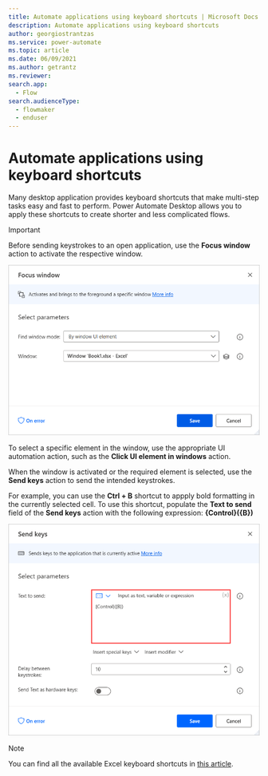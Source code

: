 ```yaml
---
title: Automate applications using keyboard shortcuts | Microsoft Docs
description: Automate applications using keyboard shortcuts
author: georgiostrantzas
ms.service: power-automate
ms.topic: article
ms.date: 06/09/2021
ms.author: getrantz
ms.reviewer:
search.app: 
  - Flow
search.audienceType: 
  - flowmaker
  - enduser
---
```


# Automate applications using keyboard shortcuts

Many desktop application provides keyboard shortcuts that make multi-step tasks easy and fast to perform. Power Automate Desktop allows you to apply these shortcuts to create shorter and less complicated flows.

> [!IMPORTANT]
> Before sending keystrokes to an open application, use the **Focus window** action to activate the respective window. 

![The Focus window action.](media/automate-applications-keyboard-shortcuts/focus-window-action.png)

To select a specific element in the window, use the appropriate UI automation action, such as the **Click UI element in windows** action.

When the window is activated or the required element is selected, use the **Send keys** action to send the intended keystrokes.

For example, you can use the **Ctrl + B** shortcut to appply bold formatting in the currently selected cell. To use this shortcut, populate the **Text to send** field of the **Send keys** action with the following expression: **{Control}({B})**

![The Text to send field in the Send keys action.](media/automate-applications-keyboard-shortcuts/send-keys-action.png)

> [!NOTE]
> You can find all the available Excel keyboard shortcuts in [this article](https://support.microsoft.com/office/keyboard-shortcuts-in-excel-1798d9d5-842a-42b8-9c99-9b7213f0040f).

